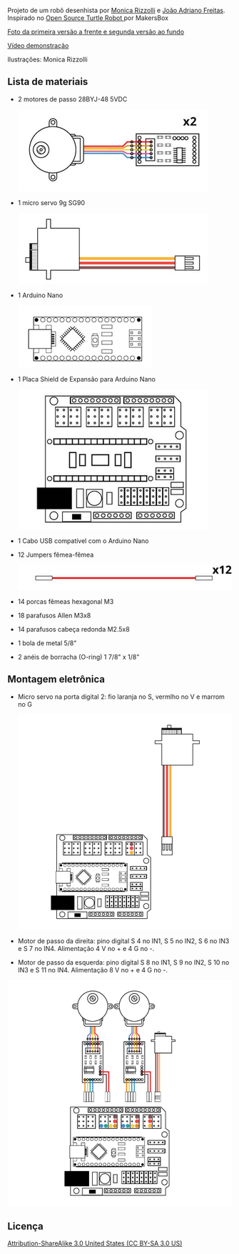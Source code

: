 Projeto de um robô desenhista por [Monica Rizzolli](https://github.com/MonicaRizzolli/) e [João Adriano Freitas](https://github.com/jaafreitas/). Inspirado no [Open Source Turtle Robot ](https://github.com/aspro648/OSTR) por MakersBox

[Foto da primeira versão a frente e segunda versão ao fundo](https://scontent-gru2-2.xx.fbcdn.net/v/t31.0-8/20989263_1151005741696353_320877582461856894_o.jpg?oh=a3e206db3cbcc99220484db0424a8afe&oe=5AEBBE06)

[Vídeo demonstração](https://youtu.be/GalOWkOCb_o)

Ilustrações: Monica Rizzolli

## Lista de materiais

* 2 motores de passo 28BYJ-48 5VDC

   ![3-motor-de-passo_small](assets/03-motor-de-passo_small.jpg)

* 1 micro servo 9g SG90

   ![7-serv](assets/07-servo_small.jpg)

* 1 Arduino Nano

   ![1-nano_smal](assets/01-nano_small.jpg)

* 1 Placa Shield de Expansão para Arduino Nano

   ![2-shield_smal](assets/02-shield_small.jpg)

* 1 Cabo USB compatível com o Arduino Nano

* 12 Jumpers fêmea-fêmea

   ![0-jumpers_femea_femea_smal](assets/00-jumpers_femea_femea_small.jpg)
   
* 14 porcas fêmeas hexagonal M3
* 18 parafusos Allen M3x8
* 14 parafusos cabeça redonda M2.5x8
* 1 bola de metal 5/8"
* 2 anéis de borracha (O-ring) 1 7/8" x 1/8"


## Montagem eletrônica
* Micro servo na porta digital 2: fio laranja no S, vermlho no V e marrom no G

  ![8-servo-e-shield](assets/08-servo-e-shield.jpg)

* Motor de passo da direita: pino digital S 4 no IN1, S 5 no IN2, S 6 no IN3 e S 7 no IN4. Alimentação 4 V no + e 4 G no -.

* Motor de passo da esquerda: pino digital S 8 no IN1, S 9 no IN2, S 10 no IN3 e S 11 no IN4. Alimentação 8 V no + e 4 G no -.


![9-tud](assets/09-tudo.jpg)

## Licença
[Attribution-ShareAlike 3.0 United States (CC BY-SA 3.0 US)](https://creativecommons.org/licenses/by-sa/3.0/us/)

